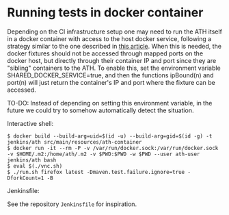 # Running tests in docker container

Depending on the CI infrastructure setup one may need to run the ATH itself in a docker container with access to the host docker service, following a strategy similar to the one described in [this article](http://jpetazzo.github.io/2015/09/03/do-not-use-docker-in-docker-for-ci/). When this is needed, the docker fixtures should not be accessed through mapped ports on the docker host, but directly through their container IP and port since they are "sibling" containers to the ATH. To enable this, set the environment variable SHARED_DOCKER_SERVICE=true, and then the functions ipBound(n) and port(n) will just return the container's IP and port where the fixture can be accessed.

TO-DO: Instead of depending on setting this environment variable, in the future we could try to somehow automatically detect the situation.

Interactive shell:

    $ docker build --build-arg=uid=$(id -u) --build-arg=gid=$(id -g) -t jenkins/ath src/main/resources/ath-container
    $ docker run -it --rm -P -v /var/run/docker.sock:/var/run/docker.sock -v $HOME/.m2:/home/ath/.m2 -v $PWD:$PWD -w $PWD --user ath-user jenkins/ath bash
    $ eval $(./vnc.sh)
    $ ./run.sh firefox latest -Dmaven.test.failure.ignore=true -DforkCount=1 -B

Jenkinsfile:

See the repository `Jenkinsfile` for inspiration.
